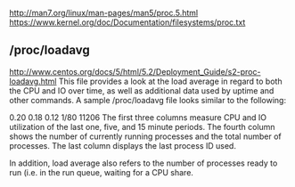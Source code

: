 http://man7.org/linux/man-pages/man5/proc.5.html
https://www.kernel.org/doc/Documentation/filesystems/proc.txt


## /proc/loadavg

http://www.centos.org/docs/5/html/5.2/Deployment_Guide/s2-proc-loadavg.html
This file provides a look at the load average in regard to both the CPU and IO over time, as well as additional data used by uptime and other commands. A sample /proc/loadavg file looks similar to the following:

0.20 0.18 0.12 1/80 11206
The first three columns measure CPU and IO utilization of the last one, five, and 15 minute periods. The fourth column shows the number of currently running processes and the total number of processes. The last column displays the last process ID used.

In addition, load average also refers to the number of processes ready to run (i.e. in the run queue, waiting for a CPU share.
